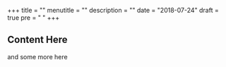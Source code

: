 +++
title = ""
menutitle = ""
description = ""
date = "2018-07-24"
draft = true
pre = "<i class='fa fa-desktop'></i>	"
+++

## Content Here

and some more here
